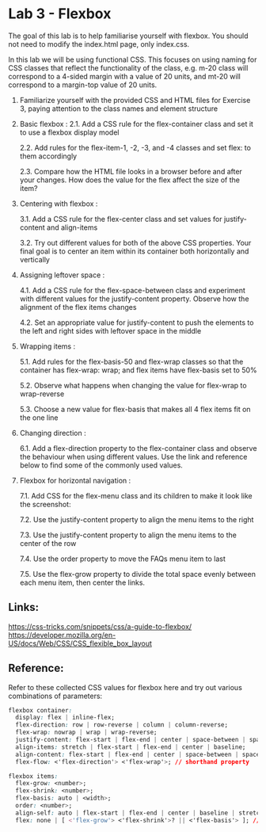 # Lab 3 - Flexbox

The goal of this lab is to help familiarise yourself with flexbox. You should not need to modify the index.html page, only index.css.

In this lab we will be using functional CSS. This focuses on using naming for CSS classes that reflect the functionality of the class, e.g. m-20 class will correspond to a 4-sided margin with a value of 20 units, and mt-20 will correspond to a margin-top value of 20 units.


1. Familiarize yourself with the provided CSS and HTML files for Exercise 3, paying attention to the class names and element structure

2. Basic flexbox :
    2.1. Add a CSS rule for the flex-container class and set it to use a flexbox display model
    
    2.2. Add rules for the flex-item-1, -2, -3, and -4 classes and set flex: <number> to them accordingly

    2.3. Compare how the HTML file looks in a browser before and after your changes. How does the value for the flex affect the size of the item?

3. Centering with flexbox :

    3.1. Add a CSS rule for the flex-center class and set values for justify-content and align-items
    
    3.2. Try out different values for both of the above CSS properties. Your final goal is to center an item within its container both horizontally and vertically

4. Assigning leftover space :
    
    4.1. Add a CSS rule for the flex-space-between class and experiment with different values for the justify-content property. Observe how the alignment of the flex items changes
    
    4.2. Set an appropriate value for justify-content to push the elements to the left and right sides with leftover space in the middle

5. Wrapping items :
        
    5.1. Add rules for the flex-basis-50 and flex-wrap classes so that the container has flex-wrap: wrap; and flex items have flex-basis set to 50%
        
    5.2. Observe what happens when changing the value for flex-wrap to wrap-reverse
    
    5.3. Choose a new value for flex-basis that makes all 4 flex items fit on the one line

6. Changing direction :
    
    6.1. Add a flex-direction property to the flex-container class and observe the behaviour when using different values. Use the link and reference below to find some of the commonly used values.

7. Flexbox for horizontal navigation :
    
    7.1. Add CSS for the flex-menu class and its children to make it look like the screenshot:

    7.2. Use the justify-content property to align the menu items to the right
    
    7.3. Use the justify-content property to align the menu items to the center of the row
    
    7.4. Use the order property to move the FAQs menu item to last
    
    7.5. Use the flex-grow property to divide the total space evenly between each menu item, then center the links.

## Links:
https://css-tricks.com/snippets/css/a-guide-to-flexbox/ 
https://developer.mozilla.org/en-US/docs/Web/CSS/CSS_flexible_box_layout 

## Reference:
Refer to these collected CSS values for flexbox here and try out various combinations of parameters:

```css
flexbox container:
  display: flex | inline-flex;
  flex-direction: row | row-reverse | column | column-reverse;
  flex-wrap: nowrap | wrap | wrap-reverse;
  justify-content: flex-start | flex-end | center | space-between | space-around | space-evenly;
  align-items: stretch | flex-start | flex-end | center | baseline;
  align-content: flex-start | flex-end | center | space-between | space-around | space-evenly | stretch;
  flex-flow: <'flex-direction'> <'flex-wrap'>; // shorthand property
```
```css
flexbox items:
  flex-grow: <number>;
  flex-shrink: <number>;
  flex-basis: auto | <width>;
  order: <number>;
  align-self: auto | flex-start | flex-end | center | baseline | stretch;
  flex: none | [ <'flex-grow'> <'flex-shrink'>? || <'flex-basis'> ]; // shorthand property
``` 